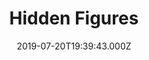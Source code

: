 ---
title: "Hidden Figures"
year: 2016
date: 2019-07-20T19:39:43.000Z
permalink: /almanac/movies/2019-07-20-hidden-figures/index.html
rating: 3
---